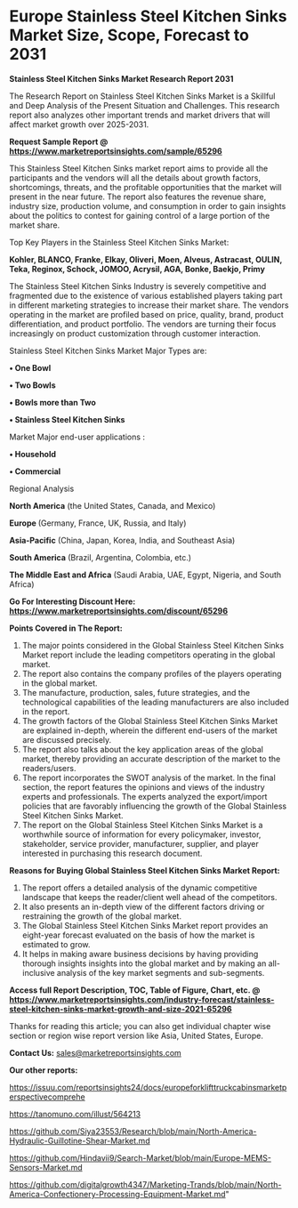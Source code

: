 # Europe Stainless Steel Kitchen Sinks Market Size, Scope, Forecast to 2031

<strong>Stainless Steel Kitchen Sinks Market Research Report 2031</strong>

The Research Report on Stainless Steel Kitchen Sinks Market is a Skillful and Deep Analysis of the Present Situation and Challenges. This research report also analyzes other important trends and market drivers that will affect market growth over 2025-2031.

<strong>Request Sample Report @ <a href=https://www.marketreportsinsights.com/sample/65296>https://www.marketreportsinsights.com/sample/65296</a></strong>

This Stainless Steel Kitchen Sinks market report aims to provide all the participants and the vendors will all the details about growth factors, shortcomings, threats, and the profitable opportunities that the market will present in the near future. The report also features the revenue share, industry size, production volume, and consumption in order to gain insights about the politics to contest for gaining control of a large portion of the market share.

Top Key Players in the Stainless Steel Kitchen Sinks Market:

<strong>Kohler, BLANCO, Franke, Elkay, Oliveri, Moen, Alveus, Astracast, OULIN, Teka, Reginox, Schock, JOMOO, Acrysil, AGA, Bonke, Baekjo, Primy</strong>

The Stainless Steel Kitchen Sinks Industry is severely competitive and fragmented due to the existence of various established players taking part in different marketing strategies to increase their market share. The vendors operating in the market are profiled based on price, quality, brand, product differentiation, and product portfolio. The vendors are turning their focus increasingly on product customization through customer interaction.

Stainless Steel Kitchen Sinks Market Major Types are:

<strong>• One Bowl

• Two Bowls

• Bowls more than Two

• Stainless Steel Kitchen Sinks</strong>

Market Major end-user applications :

<strong>• Household

• Commercial</strong>

Regional Analysis

</u><strong><b>North America</b></strong> (the United States, Canada, and Mexico)

<strong><b>Europe </b></strong>(Germany, France, UK, Russia, and Italy)

<strong><b>Asia-Pacific</b></strong> (China, Japan, Korea, India, and Southeast Asia)

<strong><b>South America</b></strong> (Brazil, Argentina, Colombia, etc.)

<strong><b>The Middle East and Africa</b></strong> (Saudi Arabia, UAE, Egypt, Nigeria, and South Africa)

<strong>Go For Interesting Discount Here: <a href=https://www.marketreportsinsights.com/discount/65296>https://www.marketreportsinsights.com/discount/65296</a></strong>

<strong>Points Covered in The Report:</strong>
<ol>
  <li>The major points considered in the Global Stainless Steel Kitchen Sinks Market report include the leading competitors operating in the global market.</li>
  <li>The report also contains the company profiles of the players operating in the global market.</li>
  <li>The manufacture, production, sales, future strategies, and the technological capabilities of the leading manufacturers are also included in the report.</li>
  <li>The growth factors of the Global Stainless Steel Kitchen Sinks Market are explained in-depth, wherein the different end-users of the market are discussed precisely.</li>
  <li>The report also talks about the key application areas of the global market, thereby providing an accurate description of the market to the readers/users.</li>
  <li>The report incorporates the SWOT analysis of the market. In the final section, the report features the opinions and views of the industry experts and professionals. The experts analyzed the export/import policies that are favorably influencing the growth of the Global Stainless Steel Kitchen Sinks Market.</li>
  <li>The report on the Global Stainless Steel Kitchen Sinks Market is a worthwhile source of information for every policymaker, investor, stakeholder, service provider, manufacturer, supplier, and player interested in purchasing this research document.</li>
</ol>
<strong>Reasons for Buying Global Stainless Steel Kitchen Sinks Market Report:</strong>

<ol>
  <li>The report offers a detailed analysis of the dynamic competitive landscape that keeps the reader/client well ahead of the competitors.</li>
  <li>It also presents an in-depth view of the different factors driving or restraining the growth of the global market.</li>
  <li>The Global Stainless Steel Kitchen Sinks Market report provides an eight-year forecast evaluated on the basis of how the market is estimated to grow.</li>
  <li>It helps in making aware business decisions by having providing thorough insights insights into the global market and by making an all-inclusive analysis of the key market segments and sub-segments.</li>
</ol>
<strong>Access full Report Description, TOC, Table of Figure, Chart, etc. @ <a href=https://www.marketreportsinsights.com/industry-forecast/stainless-steel-kitchen-sinks-market-growth-and-size-2021-65296>https://www.marketreportsinsights.com/industry-forecast/stainless-steel-kitchen-sinks-market-growth-and-size-2021-65296</a></strong>


Thanks for reading this article; you can also get individual chapter wise section or region wise report version like Asia, United States, Europe.

<strong>Contact Us:</strong>
sales@marketreportsinsights.com

<strong>Our other reports:</strong>

<a href=https://issuu.com/reportsinsights24/docs/europeforklifttruckcabinsmarketperspectivecomprehe>https://issuu.com/reportsinsights24/docs/europeforklifttruckcabinsmarketperspectivecomprehe</a>

<a href=https://tanomuno.com/illust/564213>https://tanomuno.com/illust/564213</a>

<a href=https://github.com/Siya23553/Research/blob/main/North-America-Hydraulic-Guillotine-Shear-Market.md>https://github.com/Siya23553/Research/blob/main/North-America-Hydraulic-Guillotine-Shear-Market.md</a>

<a href=https://github.com/Hindavii9/Search-Market/blob/main/Europe-MEMS-Sensors-Market.md>https://github.com/Hindavii9/Search-Market/blob/main/Europe-MEMS-Sensors-Market.md</a>

<a href=https://github.com/digitalgrowth4347/Marketing-Trands/blob/main/North-America-Confectionery-Processing-Equipment-Market.md>https://github.com/digitalgrowth4347/Marketing-Trands/blob/main/North-America-Confectionery-Processing-Equipment-Market.md</a>"
